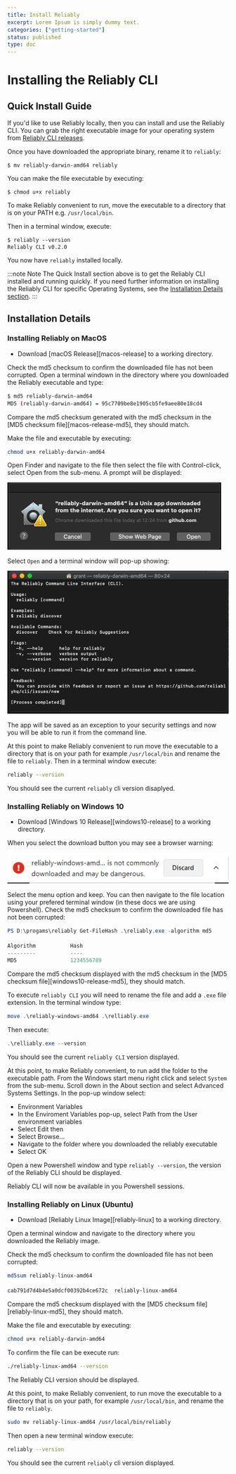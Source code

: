 ```yaml
---
title: Install Reliably
excerpt: Lorem Ipsum is simply dummy text.
categories: ["getting-started"]
status: published
type: doc
---
```

# Installing the Reliably CLI

## Quick Install Guide

If you'd like to use Reliably locally, then you can install and use the
Reliably CLI. You can grab the right executable image for your operating
system from [Reliably CLI releases][releases].

[releases]: https://github.com/reliablyhq/cli/releases

Once you have downloaded the appropriate binary, rename it to `reliably`:

```console
$ mv reliably-darwin-amd64 reliably
```

You can make the file executable by executing:

```console
$ chmod u+x reliably
```

To make Reliably convenient to run, move the executable to a directory that
is on your PATH e.g. `/usr/local/bin`.

Then in a terminal window, execute:

```console
$ reliably --version
Reliably CLI v0.2.0
```

You now have `reliably` installed locally.

:::note Note
  The Quick Install section above is to get the Reliably CLI installed and
  running quickly. If you need further information on installing the Reliably
  CLI for specific Operating Systems, see the [Installation Details section](#installation-details).
:::

## Installation Details

### Installing Reliably on MacOS

* Download  [macOS Release][macos-release] to a working directory.

Check the md5 checksum to confirm the downloaded file has not been corrupted.
Open a terminal windown in the directory where you downloaded the Reliably
executable and type:

```bash
$ md5 reliably-darwin-amd64
MD5 (reliably-darwin-amd64) = 95c7709be8e1905cb5fe9aee80e18cd4
```

Compare the md5 checksum generated with the md5 checksum in the
[MD5 checksum file][macos-release-md5], they should match.

Make the file and executable by executing:

```bash
chmod u+x reliably-darwin-amd64
```

Open Finder and  navigate to the file then select the file with Control-click,
select Open from the sub-menu. A prompt will be displayed:

![Open Unix app](./images/open-app-screenshot.png)

Select ```Open``` and a terminal window will pop-up showing:

![Terminal popup](./images/terminal-popup.png)

The app will be saved as an exception to your security settings and now you
will be able to run it from the command line.

At this point to make Reliably convenient to run move the executable to a
directory that is on your path for example ```/usr/local/bin``` and rename the
file to ```reliably```. Then in a terminal window execute:

```bash
reliably --version
```

You should see the current ```reliably``` cli version disaplyed.

### Installing Reliably on Windows 10

* Download  [Windows 10 Release][windows10-release] to a working directory.

When you select the download button you may see a browser warning:

![Browser Warning](./images/browser-warning.png)

Select the menu option and keep. You can then navigate to the file location
using your prefered terminal window (in these docs we are using Powershell).
Check the md5 checksum to confirm the downloaded file has not been corrupted:

```powershell
PS D:\progams\reliably Get-FileHash .\reliably.exe -algorithm md5

Algorithm           Hash
---------           ----
MD5                 1234556789
```


Compare the md5 checksum displayed with the md5 checksum in the
[MD5 checksum file][windows10-release-md5], they should match.

To execute ```reliably CLI``` you will need to rename the file and add a ```.exe```
file extension. In the terminal window type:

```powershell
move .\reliably-windows-amd64 .\relliably.exe
```

Then execute:

```powershell
.\relliably.exe --version
```

You should see the current ```reliably CLI``` version displayed.

At this point, to make Reliably convenient, to run add the folder to the
executable path. From the Windows start menu right click and select ```System``` from
the sub-menu. Scroll down in the About section and select Advanced Systems
Settings. In the pop-up window select:

* Environment Variables
* In the Enviroment Variables pop-up, select Path from the User environment variables
* Select Edit then
* Select Browse...
* Navigate to the folder where you downloaded the reliably executable
* Select OK

Open a new Powershell window and type ```reliably --version```, the version of
the Reliably CLI should be displayed.

Reliably CLI will now be available in you Powershell sessions.


### Installing Reliably on Linux (Ubuntu)


* Download  [Reliably Linux Image][reliably-linux] to a working directory.

Open a terminal window and navigate to the directory where you downloaded the Reliably image.

Check the md5 checksum to confirm the downloaded file has not been corrupted:

```bash
md5sum reliably-linux-amd64

cab791d7d4b4e5a0dcf00392b4ce672c  reliably-linux-amd64
```

Compare the md5 checksum displayed with the [MD5 checksum file][reliably-linux-md5], they should match.

Make the file and executable by executing:

```bash
chmod u+x reliably-darwin-amd64
```

To confirm the file can be execute run:

```bash
./reliably-linux-amd64 --version

```

The Reliably CLI version should be displayed.

At this point, to make Reliably convenient, to run move the executable to a
directory that is on your path, for example ```/usr/local/bin```, and rename the
file to ```reliably```.

```bash
sudo mv reliably-linux-amd64 /usr/local/bin/reliably
```

Then open a new terminal window execute:

```bash
reliably --version
```

You should see the current ```reliably``` cli version displayed.
